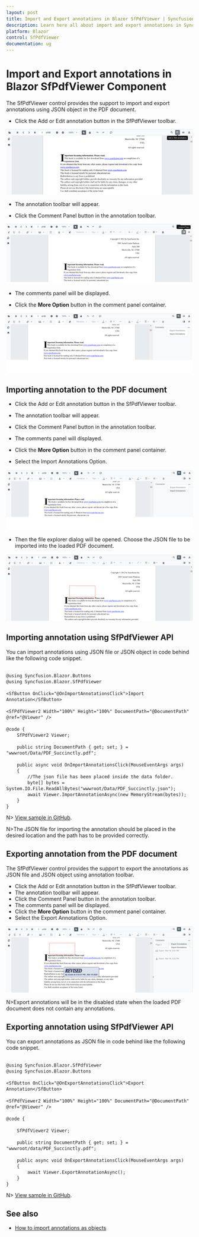 ```yaml
---
layout: post
title: Import and Export annotations in Blazor SfPdfViewer | Syncfusion
description: Learn here all about import and export annotations in Syncfusion Blazor SfPdfViewer component and more.
platform: Blazor
control: SfPdfViewer
documentation: ug
---
```


# Import and Export annotations in Blazor SfPdfViewer Component

The SfPdfViewer control provides the support to import and export annotations using JSON object in the PDF document.

* Click the Add or Edit annotation button in the SfPdfViewer toolbar.

![Blazor SfPdfViewer with Edit Button](../../pdfviewer/images/blazor-pdfviewer-edit-button.png)

* The annotation toolbar will appear.

* Click the Comment Panel button in the annotation toolbar.

![Blazor SfPdfViewer with Comment Panel](../../pdfviewer/images/blazor-pdfviewer-edit-sticknotes-comment.png)

* The comments panel will be displayed.

* Click the **More Option** button in the comment panel container.

![Displaying More Option in Blazor SfPdfViewer](../../pdfviewer/images/blazor-pdfviewer-show-more-option.png)

## Importing annotation to the PDF document

* Click the Add or Edit annotation button in the SfPdfViewer toolbar.

* The annotation toolbar will appear.

* Click the Comment Panel button in the annotation toolbar.

* The comments panel will displayed.

* Click the **More Option** button in the comment panel container.

* Select the Import Annotations Option.

![Importing Annotation in Blazor SfPdfViewer](../../pdfviewer/images/blazor-pdfviewer-import-annotation.png)

* Then the file explorer dialog will be opened. Choose the JSON file to be imported into the loaded PDF document.

![Blazor PDFViewer with Imported Annotation](../../pdfviewer/images/blazor-pdfviewer-imported-annotation.png)

## Importing annotation using SfPdfViewer API

You can import annotations using JSON file or JSON object in code behind like the following code snippet.

```cshtml

@using Syncfusion.Blazor.Buttons
@using Syncfusion.Blazor.SfPdfViewer

<SfButton OnClick="@OnImportAnnotationsClick">Import Annotation</SfButton>

<SfPdfViewer2 Width="100%" Height="100%" DocumentPath="@DocumentPath" @ref="@Viewer" />

@code {
    SfPdfViewer2 Viewer;
    
    public string DocumentPath { get; set; } = "wwwroot/Data/PDF_Succinctly.pdf";

    public async void OnImportAnnotationsClick(MouseEventArgs args)
    {
        //The json file has been placed inside the data folder.
        byte[] bytes = System.IO.File.ReadAllBytes("wwwroot/Data/PDF_Succinctly.json");
        await Viewer.ImportAnnotationAsync(new MemoryStream(bytes));
    }
}

```

N> [View sample in GitHub](https://github.com/SyncfusionExamples/blazor-pdf-viewer-examples/tree/master/Annotations/Import-Export/Annotations%20as%20JSON%20object%20-%20SfPdfViewer).

N>The JSON file for importing the annotation should be placed in the desired location and the path has to be provided correctly.

## Exporting annotation from the PDF document

The SfPdfViewer control provides the support to export the annotations as JSON file and JSON object using annotation toolbar.

* Click the Add or Edit annotation button in the SfPdfViewer toolbar.
* The annotation toolbar will appear.
* Click the Comment Panel button in the annotation toolbar.
* The comments panel will be displayed.
* Click the **More Option** button in the comment panel container.
* Select the Export Annotations Option.

![Exporting Annotation in Blazor SfPdfViewer](../../pdfviewer/images/blazor-pdfviewer-export-annotation.png)

N>Export annotations will be in the disabled state when the loaded PDF document does not contain any annotations.

## Exporting annotation using SfPdfViewer API

You can export annotations as JSON file in code behind like the following code snippet.

```cshtml

@using Syncfusion.Blazor.SfPdfViewer
@using Syncfusion.Blazor.Buttons

<SfButton OnClick="@OnExportAnnotationsClick">Export Annotation</SfButton>

<SfPdfViewer2 Width="100%" Height="100%" DocumentPath="@DocumentPath" @ref="@Viewer" />

@code {

    SfPdfViewer2 Viewer;

    public string DocumentPath { get; set; } = "wwwroot/data/PDF_Succinctly.pdf";

    public async void OnExportAnnotationsClick(MouseEventArgs args)
    {
        await Viewer.ExportAnnotationAsync();
    }
}

```
N> [View sample in GitHub](https://github.com/SyncfusionExamples/blazor-pdf-viewer-examples/tree/master/Annotations/Import-Export/Annotations%20as%20JSON%20stream%20and%20file%20-%20SfPdfViewer).

## See also

* [How to import annotations as objects](../how-to/import-annotations-as-objects)